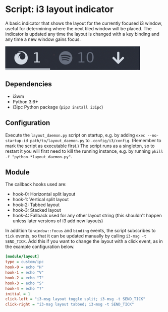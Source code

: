 # Script: i3 layout indicator

A basic indicator that shows the layout for the currently focused i3 window, useful for determining where the next tiled window will be placed. The indicator is updated any time the layout is changed with a key binding and any time a new window gains focus.

![vertical-indicator](screenshots/1.png)


## Dependencies

* i3wm
* Python 3.6+
* i3ipc Python package (`pip3 install i3ipc`)


## Configuration

Execute the `layout_daemon.py` script on startup, e.g. by adding `exec --no-startup-id path/to/layout_daemon.py` to `.config/i3/config`. (Remember to mark the script as executable first.) The script runs as a singleton, so to restart it you will first need to kill the running instance, e.g. by running `pkill -f "python.*layout_daemon.py"`.


## Module

The callback hooks used are:
* hook-0: Horizontal split layout
* hook-1: Vertical split layout
* hook-2: Tabbed layout
* hook-3: Stacked layout
* hook-4: Fallback used for any other layout string (this shouldn't happen unless later versions of i3 add new layouts)

In addition to `window::focus` and `binding` events, the script subscribes to `tick` events, so that it can be updated manually by calling `i3-msg -t SEND_TICK`. Add this if you want to change the layout with a click event, as in the example configuration below.

```ini
[module/layout]
type = custom/ipc
hook-0 = echo "H"
hook-1 = echo "V"
hook-2 = echo "T"
hook-3 = echo "S"
hook-4 = echo "?"
initial = 1
click-left = "i3-msg layout toggle split; i3-msg -t SEND_TICK"
click-right = "i3-msg layout tabbed; i3-msg -t SEND_TICK"
```

